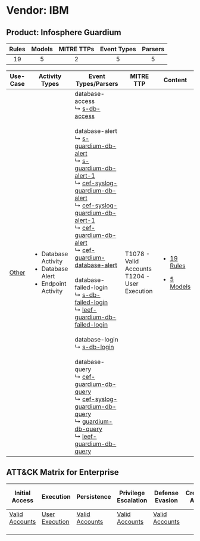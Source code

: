 Vendor: IBM
===========
Product: Infosphere Guardium
----------------------------
| Rules | Models | MITRE TTPs | Event Types | Parsers |
|:-----:|:------:|:----------:|:-----------:|:-------:|
|  19   |   5    |     2      |      5      |    5    |

|                Use-Case                | Activity Types                                                                       | Event Types/Parsers                                                                                                                                                                                                                                                                                                                                                                                                                                                                                                                                                                                                                                                                                                                                                                                                                                                                                                                                                                                                                                                                                                                                                                                                                                                       | MITRE TTP                                            | Content                                                                                                   |
|:--------------------------------------:| ------------------------------------------------------------------------------------ | ------------------------------------------------------------------------------------------------------------------------------------------------------------------------------------------------------------------------------------------------------------------------------------------------------------------------------------------------------------------------------------------------------------------------------------------------------------------------------------------------------------------------------------------------------------------------------------------------------------------------------------------------------------------------------------------------------------------------------------------------------------------------------------------------------------------------------------------------------------------------------------------------------------------------------------------------------------------------------------------------------------------------------------------------------------------------------------------------------------------------------------------------------------------------------------------------------------------------------------------------------------------------- | ---------------------------------------------------- | --------------------------------------------------------------------------------------------------------- |
| [Other](../../../UseCases/uc_other.md) | <ul><li>Database Activity</li><li>Database Alert</li><li>Endpoint Activity</li></ul> |  database-access<br> ↳ [s-db-access](Parsers/parserContent_s-db-access.md)<br><br> database-alert<br> ↳ [s-guardium-db-alert](Parsers/parserContent_s-guardium-db-alert.md)<br> ↳ [s-guardium-db-alert-1](Parsers/parserContent_s-guardium-db-alert-1.md)<br> ↳ [cef-syslog-guardium-db-alert](Parsers/parserContent_cef-syslog-guardium-db-alert.md)<br> ↳ [cef-syslog-guardium-db-alert-1](Parsers/parserContent_cef-syslog-guardium-db-alert-1.md)<br> ↳ [cef-guardium-db-alert](Parsers/parserContent_cef-guardium-db-alert.md)<br> ↳ [cef-guardium-database-alert](Parsers/parserContent_cef-guardium-database-alert.md)<br><br> database-failed-login<br> ↳ [s-db-failed-login](Parsers/parserContent_s-db-failed-login.md)<br> ↳ [leef-guardium-db-failed-login](Parsers/parserContent_leef-guardium-db-failed-login.md)<br><br> database-login<br> ↳ [s-db-login](Parsers/parserContent_s-db-login.md)<br><br> database-query<br> ↳ [cef-guardium-db-query](Parsers/parserContent_cef-guardium-db-query.md)<br> ↳ [cef-syslog-guardium-db-query](Parsers/parserContent_cef-syslog-guardium-db-query.md)<br> ↳ [guardium-db-query](Parsers/parserContent_guardium-db-query.md)<br> ↳ [leef-guardium-db-query](Parsers/parserContent_leef-guardium-db-query.md)<br> | T1078 - Valid Accounts<br>T1204 - User Execution<br> | [<ul><li>19 Rules</li></ul><ul><li>5 Models</li></ul>](Rules_Models/r_m_ibm_infosphere_guardium_Other.md) |

ATT&CK Matrix for Enterprise
----------------------------
| Initial Access                                                      | Execution                                                           | Persistence                                                         | Privilege Escalation                                                | Defense Evasion                                                     | Credential Access | Discovery | Lateral Movement | Collection | Command and Control | Exfiltration | Impact |
| ------------------------------------------------------------------- | ------------------------------------------------------------------- | ------------------------------------------------------------------- | ------------------------------------------------------------------- | ------------------------------------------------------------------- | ----------------- | --------- | ---------------- | ---------- | ------------------- | ------------ | ------ |
| [Valid Accounts](https://attack.mitre.org/techniques/T1078)<br><br> | [User Execution](https://attack.mitre.org/techniques/T1204)<br><br> | [Valid Accounts](https://attack.mitre.org/techniques/T1078)<br><br> | [Valid Accounts](https://attack.mitre.org/techniques/T1078)<br><br> | [Valid Accounts](https://attack.mitre.org/techniques/T1078)<br><br> |                   |           |                  |            |                     |              |        |